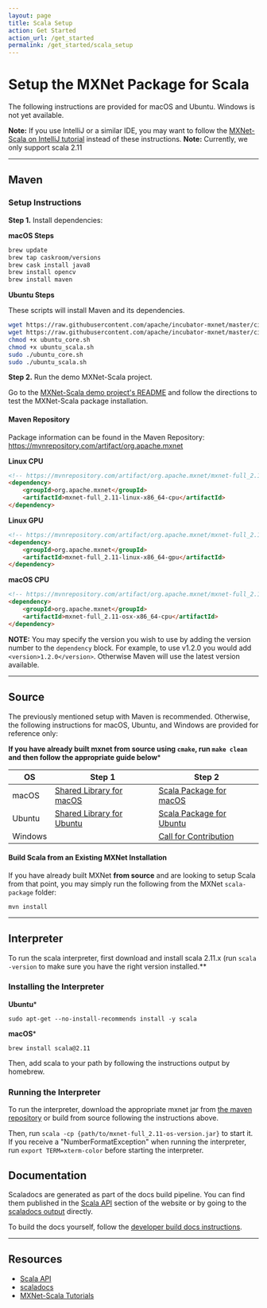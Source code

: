 ```yaml
---
layout: page
title: Scala Setup
action: Get Started
action_url: /get_started
permalink: /get_started/scala_setup
---
```

<!--- Licensed to the Apache Software Foundation (ASF) under one -->
<!--- or more contributor license agreements.  See the NOTICE file -->
<!--- distributed with this work for additional information -->
<!--- regarding copyright ownership.  The ASF licenses this file -->
<!--- to you under the Apache License, Version 2.0 (the -->
<!--- "License"); you may not use this file except in compliance -->
<!--- with the License.  You may obtain a copy of the License at -->

<!---   http://www.apache.org/licenses/LICENSE-2.0 -->

<!--- Unless required by applicable law or agreed to in writing, -->
<!--- software distributed under the License is distributed on an -->
<!--- "AS IS" BASIS, WITHOUT WARRANTIES OR CONDITIONS OF ANY -->
<!--- KIND, either express or implied.  See the License for the -->
<!--- specific language governing permissions and limitations -->
<!--- under the License. -->


# Setup the MXNet Package for Scala

The following instructions are provided for macOS and Ubuntu. Windows is not yet available.

**Note:** If you use IntelliJ or a similar IDE, you may want to follow the [MXNet-Scala on IntelliJ tutorial]({{'/api/scala/docs/tutorials/mxnet_scala_on_intellij'|relative_url}}) instead of these instructions.
**Note:** Currently, we only support scala 2.11

<hr>

## Maven

### Setup Instructions

**Step 1.** Install dependencies:

**macOS Steps**

```bash
brew update
brew tap caskroom/versions
brew cask install java8
brew install opencv
brew install maven
```

**Ubuntu Steps**

These scripts will install Maven and its dependencies.

```bash
wget https://raw.githubusercontent.com/apache/incubator-mxnet/master/ci/docker/install/ubuntu_core.sh
wget https://raw.githubusercontent.com/apache/incubator-mxnet/master/ci/docker/install/ubuntu_scala.sh
chmod +x ubuntu_core.sh
chmod +x ubuntu_scala.sh
sudo ./ubuntu_core.sh
sudo ./ubuntu_scala.sh
```

**Step 2.** Run the demo MXNet-Scala project.

Go to the [MXNet-Scala demo project's README](https://github.com/apache/incubator-mxnet/tree/master/scala-package/mxnet-demo) and follow the directions to test the MXNet-Scala package installation.

#### Maven Repository

Package information can be found in the Maven Repository:
https://mvnrepository.com/artifact/org.apache.mxnet

**Linux CPU**
```html
<!-- https://mvnrepository.com/artifact/org.apache.mxnet/mxnet-full_2.11-linux-x86_64-cpu -->
<dependency>
    <groupId>org.apache.mxnet</groupId>
    <artifactId>mxnet-full_2.11-linux-x86_64-cpu</artifactId>
</dependency>
```

**Linux GPU**
```html
<!-- https://mvnrepository.com/artifact/org.apache.mxnet/mxnet-full_2.11-linux-x86_64-gpu -->
<dependency>
    <groupId>org.apache.mxnet</groupId>
    <artifactId>mxnet-full_2.11-linux-x86_64-gpu</artifactId>
</dependency>
```

**macOS CPU**
```html
<!-- https://mvnrepository.com/artifact/org.apache.mxnet/mxnet-full_2.11-osx-x86_64-cpu -->
<dependency>
    <groupId>org.apache.mxnet</groupId>
    <artifactId>mxnet-full_2.11-osx-x86_64-cpu</artifactId>
</dependency>
```

**NOTE:** You may specify the version you wish to use by adding the version number to the `dependency` block. For example, to use v1.2.0 you would add `<version>1.2.0</version>`. Otherwise Maven will use the latest version available.

<hr>

## Source

The previously mentioned setup with Maven is recommended. Otherwise, the following instructions for macOS, Ubuntu, and Windows are provided for reference only:

**If you have already built mxnet from source using `cmake`, run `make clean` and then follow the appropriate guide below***

| OS | Step 1 | Step 2 |
|---|---|---|
|macOS | [Shared Library for macOS](osx_setup.html#build-the-shared-library) | [Scala Package for macOS](osx_setup.html#install-the-mxnet-package-for-scala) |
| Ubuntu | [Shared Library for Ubuntu](ubuntu_setup.html#installing-mxnet-on-ubuntu) | [Scala Package for Ubuntu](ubuntu_setup.html#install-the-mxnet-package-for-scala) |
| Windows | <a class="github-button" href="https://github.com/apache/incubator-mxnet/issues/10549" data-size="large" data-show-count="true" aria-label="Issue apache/incubator-mxnet on GitHub"> | <a class="github-button" href="https://github.com/apache/incubator-mxnet/issues/10549" data-size="large" data-show-count="true" aria-label="Issue apache/incubator-mxnet on GitHub">Call for Contribution</a> |


#### Build Scala from an Existing MXNet Installation
If you have already built MXNet **from source** and are looking to setup Scala from that point, you may simply run the following from the MXNet `scala-package` folder:

```
mvn install
```

<hr>

## Interpreter

To run the scala interpreter, first download and install scala 2.11.x (run `scala -version` to make sure you have the right version installed.**

### Installing the Interpreter

**Ubuntu***

```
sudo apt-get --no-install-recommends install -y scala
```

**macOS***

```
brew install scala@2.11
```

Then, add scala to your path by following the instructions output by homebrew.

### Running the Interpreter

To run the interpreter, download the appropriate mxnet jar from [the maven repository](https://search.maven.org/search?q=g:org.apache.mxnet) or build from source following the instructions above.

Then, run `scala -cp {path/to/mxnet-full_2.11-os-version.jar}` to start it.
If you receive a "NumberFormatException" when running the interpreter, run `export TERM=xterm-color` before starting the interpreter.

## Documentation

Scaladocs are generated as part of the docs build pipeline. You can find them published in the [Scala API]({{'/api/scala'|relative_url}}) section of the website or by going to the [scaladocs output]({{'/api/scala/docs/api/#org.apache.mxnet.package'|relative_url}}) directly.

To build the docs yourself, follow the [developer build docs instructions](https://github.com/apache/incubator-mxnet/tree/master/docs/README.md).

<hr>

## Resources

* [Scala API]({{'/api/scala'|relative_url}})
* [scaladocs]({{'/api/scala/docs/api/#org.apache.mxnet.package'|relative_url}})
* [MXNet-Scala Tutorials]({{'/api/scala/docs/tutorials'|relative_url}})
